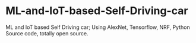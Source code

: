 # ML-and-IoT-based-Self-Driving-car
ML and IoT based Self Driving car; Using AlexNet, Tensorflow, NRF, Python Source code, totally open source.
